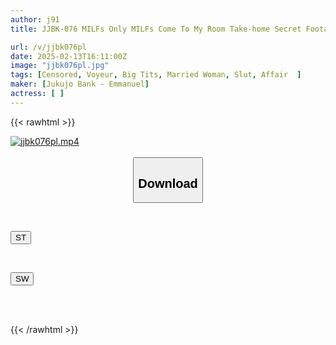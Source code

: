 ```yaml
---
author: j91
title: JJBK-076 MILFs Only MILFs Come To My Room Take-home Secret Footage And Release It As An AV 74 Frustrated Wives Who Don't Have Sex With Their Husbands At Night Kana/F Cup/48 Years Old/Model Agency CEO Wife Eats Young Models Yuri/D Cup/37 Years Old/Female Gym Instructor Wife Eats Younger Guys

url: /v/jjbk076pl
date: 2025-02-13T16:11:00Z
image: "jjbk076pl.jpg"
tags: [Censored, Voyeur, Big Tits, Married Woman, Slut, Affair	]
maker: [Jukujo Bank - Emmanuel]
actress: [ ]
---
```



{{< rawhtml >}}

<div class="video" data-videoid="YBDLBl6P1MIvPyz">
    <a href="javascript:;">
        <img src="/v/jjbk076pl/jjbk076pl.jpg" width="WIDTH" height="HEIGHT" alt="jjbk076pl.mp4" loading="lazy">
    </a>
</div>

<script type="text/javascript" src="https://j91.asia/asset/on-demand-st.js"></script>

<br>
  <link rel="stylesheet" href="https://j91.asia/asset/bs5.css">
  
  <center>
  <button class="btn btn-primary" type="button" data-bs-toggle="collapse" data-bs-target=".multi-collapse" aria-expanded="false" aria-controls="multiCollapseExample1 multiCollapseExample2"><h2>Download</h2></button></center>
</p>
<div class="row">
  <div class="col">
    <div class="collapse multi-collapse" id="multiCollapseExample1">
      <div class="card card-body">
	      	      <br>
<div class="buttons">  
<p><a href="/v/jjbk076pl/st.html" target="_blank"><button class="btn-hover color-3"><i class="fa fa-download"></i> ST</button></a></p></div>
    </div>
  </div>
</div>
  <div class="col">
    <div class="collapse multi-collapse" id="multiCollapseExample2">
      <div class="card card-body">
	      <br>
<div class="buttons">
<p><a href="/v/jjbk076pl/sw.html" target="_blank"><button class="btn-hover color-2"><i class="fa fa-download"></i> SW</button></a></p></div>
<br><br>
      </div>
    </div>
  </div>
</div>

{{< /rawhtml >}}
